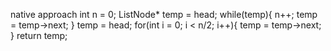 native approach
int n = 0;
ListNode* temp = head;
while(temp){
n++;
temp = temp->next;
}
temp = head;
for(int i = 0; i < n/2; i++){
temp = temp->next;
}
return temp;